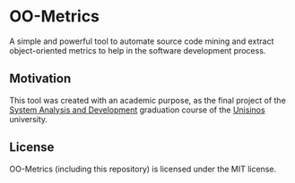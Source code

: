 # OO-Metrics

A simple and powerful tool to automate source code mining and extract object-oriented metrics to help in the software development process.

## Motivation

This tool was created with an academic purpose, as the final project of the <a href="http://www.unisinos.br/graduacao/analise-e-desenvolvimento-de-sistemas/presencial/sao-leopoldo" target="_blank">System Analysis and Development</a> graduation course of the <a href="http://www.unisinos.br/" title="Universidade do Vale do Rio dos Sinos" target="_blank">Unisinos</a> university.

## License

OO-Metrics (including this repository) is licensed under the MIT license.

